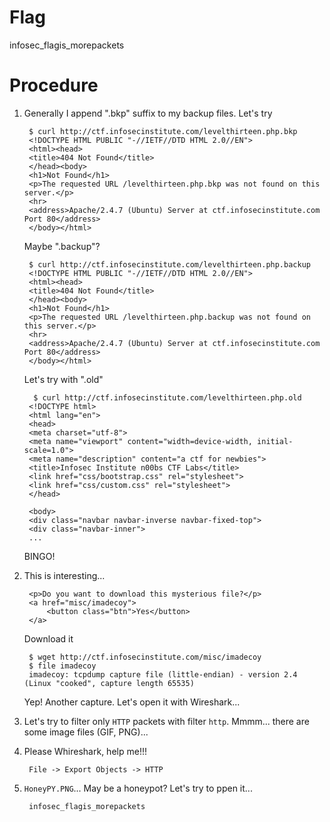 # Flag

infosec_flagis_morepackets

# Procedure

1. Generally I append ".bkp" suffix to my backup files. Let's try

		$ curl http://ctf.infosecinstitute.com/levelthirteen.php.bkp
		<!DOCTYPE HTML PUBLIC "-//IETF//DTD HTML 2.0//EN">
		<html><head>
		<title>404 Not Found</title>
		</head><body>
		<h1>Not Found</h1>
		<p>The requested URL /levelthirteen.php.bkp was not found on this server.</p>
		<hr>
		<address>Apache/2.4.7 (Ubuntu) Server at ctf.infosecinstitute.com Port 80</address>
		</body></html>
	
	Maybe ".backup"?

		$ curl http://ctf.infosecinstitute.com/levelthirteen.php.backup
		<!DOCTYPE HTML PUBLIC "-//IETF//DTD HTML 2.0//EN">
		<html><head>
		<title>404 Not Found</title>
		</head><body>
		<h1>Not Found</h1>
		<p>The requested URL /levelthirteen.php.backup was not found on this server.</p>
		<hr>
		<address>Apache/2.4.7 (Ubuntu) Server at ctf.infosecinstitute.com Port 80</address>
		</body></html>
	
	Let's try with ".old"

		 $ curl http://ctf.infosecinstitute.com/levelthirteen.php.old
		<!DOCTYPE html>
		<html lang="en">
		<head>
		<meta charset="utf-8">
		<meta name="viewport" content="width=device-width, initial-scale=1.0">
		<meta name="description" content="a ctf for newbies">
		<title>Infosec Institute n00bs CTF Labs</title>
		<link href="css/bootstrap.css" rel="stylesheet">
		<link href="css/custom.css" rel="stylesheet">
		</head>

		<body>
		<div class="navbar navbar-inverse navbar-fixed-top">
		<div class="navbar-inner">
		...
	
	BINGO!

2. This is interesting...

		<p>Do you want to download this mysterious file?</p>
		<a href="misc/imadecoy">
			<button class="btn">Yes</button>
		</a>

	Download it

		$ wget http://ctf.infosecinstitute.com/misc/imadecoy
		$ file imadecoy
		imadecoy: tcpdump capture file (little-endian) - version 2.4 (Linux "cooked", capture length 65535)
	
	Yep! Another capture. Let's open it with Wireshark...

3. Let's try to filter only `HTTP` packets with filter `http`. Mmmm... there are some image files (GIF, PNG)...

4. Please Whireshark, help me!!!

		File -> Export Objects -> HTTP

5. `HoneyPY.PNG`... May be a honeypot? Let's try to ppen it...

		infosec_flagis_morepackets

